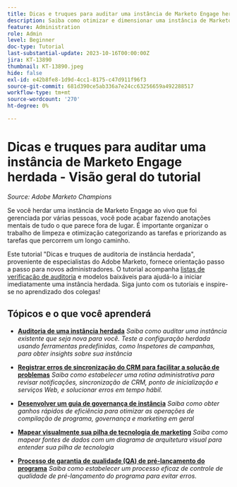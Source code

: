 ```yaml
---
title: Dicas e truques para auditar uma instância de Marketo Engage herdada
description: Saiba como otimizar e dimensionar uma instância de Marketo Engage ativo herdada.
feature: Administration
role: Admin
level: Beginner
doc-type: Tutorial
last-substantial-update: 2023-10-16T00:00:00Z
jira: KT-13890
thumbnail: KT-13890.jpeg
hide: false
exl-id: e42b8fe8-1d9d-4cc1-8175-c47d911f96f3
source-git-commit: 681d390ce5ab336a7e24cc63256659a492288517
workflow-type: tm+mt
source-wordcount: '270'
ht-degree: 0%

---
```


# Dicas e truques para auditar uma instância de Marketo Engage herdada - Visão geral do tutorial

*Source: Adobe Marketo Champions*

Se você herdar uma instância de Marketo Engage ao vivo que foi gerenciada por várias pessoas, você pode acabar fazendo anotações mentais de tudo o que parece fora de lugar. É importante organizar o trabalho de limpeza e otimização categorizando as tarefas e priorizando as tarefas que percorrem um longo caminho.

Este tutorial &quot;Dicas e truques de auditoria de instância herdada&quot;, proveniente de especialistas do Adobe Marketo, fornece orientação passo a passo para novos administradores. O tutorial acompanha [listas de verificação de auditoria](https://experienceleague.adobe.com/docs/marketo/using/getting-started-with-marketo/inheriting-a-marketo-engage-instance/where-to-start.html?lang=pt-BR) e modelos baixáveis para ajudá-lo a iniciar imediatamente uma instância herdada. Siga junto com os tutoriais e inspire-se no aprendizado dos colegas! 

## Tópicos e o que você aprenderá

* **[Auditoria de uma instância herdada](/help/tutorial-inherited-instance/audit-an-inherted-instance.md)**
  *Saiba como auditar uma instância existente que seja nova para você. Teste a configuração herdada usando ferramentas predefinidas, como Inspetores de campanhas, para obter insights sobre sua instância*

* **[Registrar erros de sincronização do CRM para facilitar a solução de problemas](/help/tutorial-inherited-instance/log-crm-sync-errors-for-easy-troubleshootig.md)**
  *Saiba como estabelecer uma rotina administrativa para revisar notificações, sincronização de CRM, ponto de inicialização e serviços Web, e solucionar erros em tempo hábil.*

* **[Desenvolver um guia de governança de instância](/help/tutorial-inherited-instance/develop-an-instance-governance-guide.md)**
  *Saiba como obter ganhos rápidos de eficiência para otimizar as operações de compilação de programa, governança e marketing em geral*

* **[Mapear visualmente sua pilha de tecnologia de marketing](/help/tutorial-inherited-instance/create-a-visual-data-flow-diagram.md)**
  *Saiba como mapear fontes de dados com um diagrama de arquitetura visual para entender sua pilha de tecnologia*

* **[Processo de garantia de qualidade (QA) de pré-lançamento do programa](/help/tutorial-inherited-instance/essential-program-pre-launch-qa.md)**
  *Saiba como estabelecer um processo eficaz de controle de qualidade de pré-lançamento do programa para evitar erros.*
